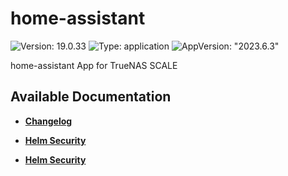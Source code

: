 # home-assistant

![Version: 19.0.33](https://img.shields.io/badge/Version-19.0.33-informational?style=flat-square) ![Type: application](https://img.shields.io/badge/Type-application-informational?style=flat-square) ![AppVersion: "2023.6.3"](https://img.shields.io/badge/AppVersion-"2023.6.3"-informational?style=flat-square)

home-assistant App for TrueNAS SCALE

## Available Documentation

- [**Changelog**](CHANGELOG)

- [**Helm Security**](container-security)

- [**Helm Security**](helm-security)

